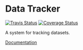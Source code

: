 # Data Tracker
[![Travis Status][travis-badge]][travis-link]
[![Coverage Status][codecov-badge]][codecov-link]

A system for tracking datasets.

[Documentation](https://scilifelabdatacentre.github.io/SciLifeLab-Data-Tracker/)


[travis-badge]: https://travis-ci.org/ScilifelabDataCentre/SciLifeLab-Data-Tracker.svg?branch=develop
[travis-link]: https://travis-ci.org/ScilifelabDataCentre/SciLifeLab-Data-Tracker

[codecov-badge]: https://codecov.io/gh/ScilifelabDataCentre/SciLifeLab-Data-Tracker/branch/develop/graph/badge.svg
[codecov-link]: https://codecov.io/gh/ScilifelabDataCentre/SciLifeLab-Data-Tracker
